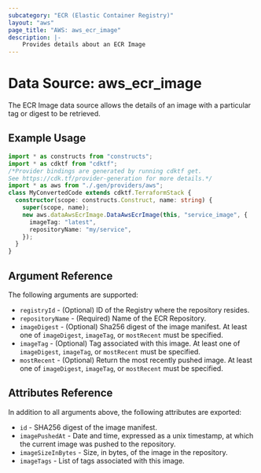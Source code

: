 ```yaml
---
subcategory: "ECR (Elastic Container Registry)"
layout: "aws"
page_title: "AWS: aws_ecr_image"
description: |-
    Provides details about an ECR Image
---
```


# Data Source: aws_ecr_image

The ECR Image data source allows the details of an image with a particular tag or digest to be retrieved.

## Example Usage

```typescript
import * as constructs from "constructs";
import * as cdktf from "cdktf";
/*Provider bindings are generated by running cdktf get.
See https://cdk.tf/provider-generation for more details.*/
import * as aws from "./.gen/providers/aws";
class MyConvertedCode extends cdktf.TerraformStack {
  constructor(scope: constructs.Construct, name: string) {
    super(scope, name);
    new aws.dataAwsEcrImage.DataAwsEcrImage(this, "service_image", {
      imageTag: "latest",
      repositoryName: "my/service",
    });
  }
}

```

## Argument Reference

The following arguments are supported:

* `registryId` - (Optional) ID of the Registry where the repository resides.
* `repositoryName` - (Required) Name of the ECR Repository.
* `imageDigest` - (Optional) Sha256 digest of the image manifest. At least one of `imageDigest`, `imageTag`, or `mostRecent` must be specified.
* `imageTag` - (Optional) Tag associated with this image. At least one of `imageDigest`, `imageTag`, or `mostRecent` must be specified.
* `mostRecent` - (Optional) Return the most recently pushed image. At least one of `imageDigest`, `imageTag`, or `mostRecent` must be specified.

## Attributes Reference

In addition to all arguments above, the following attributes are exported:

* `id` - SHA256 digest of the image manifest.
* `imagePushedAt` - Date and time, expressed as a unix timestamp, at which the current image was pushed to the repository.
* `imageSizeInBytes` - Size, in bytes, of the image in the repository.
* `imageTags` - List of tags associated with this image.

<!-- cache-key: cdktf-0.17.0-pre.15 input-0ada6d7ec1e323ce7503066f1d1b6555efbf9fcd7b0303b94cef10ad730dbcf6 -->